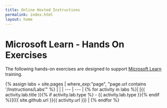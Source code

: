 ```yaml
---
title: Online Hosted Instructions
permalink: index.html
layout: home
---
```


# Microsoft Learn - Hands On Exercises

The following hands-on exercises are designed to support [Microsoft Learn](https://docs.microsoft.com/training/) training.

{% assign labs = site.pages | where_exp:"page", "page.url contains '/Instructions/Labs'" %}
| |
| --- | --- | 
{% for activity in labs  %}| [{{ activity.lab.title }}{% if activity.lab.type %} - {{ activity.lab.type }}{% endif %}]({{ site.github.url }}{{ activity.url }}) |
{% endfor %}

